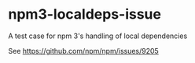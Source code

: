 # npm3-localdeps-issue

A test case for npm 3's handling of local dependencies

See https://github.com/npm/npm/issues/9205
